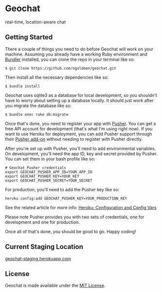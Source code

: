 # Geochat

real-time, location-aware chat

## Getting Started

There a couple of things you need to do before Geochat will work on your
machine. Assuming you already have a working Ruby environment and
[Bundler](http://gembundler.com/) installed, you can clone the repo in your
terminal like so:

```$ git clone https://github.com/ngoldman/geochat.git```

Then install all the necessary dependencies like so:

```$ bundle install```

Geochat uses sqlite3 as a database for local development, so you shouldn't have
to worry about setting up a database locally. It should just _work_ after
you migrate the database like so:

```$ bundle exec rake db:migrate```

Once that's done, you need to register your app with
[Pusher](http://pusher.com/). You can get a free API account for development
(that's what I'm using right now). If you want to use Heroku for deployment,
you can add Pusher support through their
[Pusher add-on](https://addons.heroku.com/pusher) without needing to register
with Pusher directly.

After you're set up with Pusher, you'll need to add environmental variables.
On development, you'll need the app ID, key and secret provided by Pusher. You
can set them in your bash profile like so:

```
# Geochat Pusher credentials
export GEOCHAT_PUSHER_APP_ID=YOUR_APP_ID
export GEOCHAT_PUSHER_KEY=YOUR_KEY
export GEOCHAT_PUSHER_SECRET=YOUR_SECRET
```

For production, you'll need to add the Pusher key like so:

```
heroku config:add GEOCHAT_PUSHER_KEY=YOUR_PRODUCTION_KEY
```

See the related article for more info:
[Heroku: Configuration and Config Vars](https://devcenter.heroku.com/articles/config-vars)

Please note Pusher provides you with two sets of credentials, one for
development and one for production.

Once all of that's done, you should be good to go. Happy coding!

## Current Staging Location

[geochat-staging.herokuapp.com](http://geochat-staging.herokuapp.com)

## License

Geochat is made available under the
[MIT License](http://www.opensource.org/licenses/mit-license.php).
